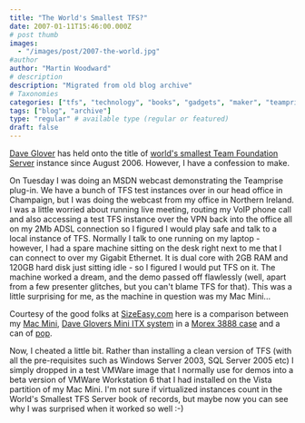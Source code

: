 ```yaml
---
title: "The World's Smallest TFS?"
date: 2007-01-11T15:46:00.000Z
# post thumb
images:
  - "/images/post/2007-the-world.jpg"
#author
author: "Martin Woodward"
# description
description: "Migrated from old blog archive"
# Taxonomies
categories: ["tfs", "technology", "books", "gadgets", "maker", "teamprise", "web", "programming"]
tags: ["blog", "archive"]
type: "regular" # available type (regular or featured)
draft: false
---
```

[Dave Glover](http://blogs.msdn.com/dglover/default.aspx) has held onto the title of [world's smallest Team Foundation Server](http://blogs.msdn.com/dglover/archive/2006/08/07/690479.aspx) instance since August 2006.  However, I have a confession to make.   

On Tuesday I was doing an MSDN webcast demonstrating the Teamprise plug-in.  We have a bunch of TFS test instances over in our head office in Champaign, but I was doing the webcast from my office in Northern Ireland.  I was a little worried about running live meeting, routing my VoIP phone call and also accessing a test TFS instance over the VPN back into the office all on my 2Mb ADSL connection so I figured I would play safe and talk to a local instance of TFS.  Normally I talk to one running on my laptop - however, I had a spare machine sitting on the desk right next to me that I can connect to over my Gigabit Ethernet.  It is dual core with 2GB RAM and 120GB hard disk just sitting idle - so I figured I would put TFS on it.  The machine worked a dream, and the demo passed off flawlessly (well, apart from a few presenter glitches, but you can't blame TFS for that).  This was a little surprising for me, as the machine in question was my Mac Mini...  

Courtesy of the good folks at [SizeEasy.com](http://www.sizeasy.com/) here is a comparison between my [Mac Mini](http://www.apple.com/macmini/), [Dave Glovers Mini ITX system](http://blogs.msdn.com/dglover/archive/2006/08/07/690479.aspx) in a [Morex 3888 case](http://www.auspcmarket.com.au/show_product_info.php?input[product_code]=CA-MO3688BLK-80&input[category_id]=371) and a can of [pop](http://www.popvssoda.com/).  

Now, I cheated a little bit.  Rather than installing a clean version of TFS (with all the pre-requisites such as Windows Server 2003, SQL Server 2005 etc) I simply dropped in a test VMWare image that I normally use for demos into a beta version of VMWare Workstation 6 that I had installed on the Vista partition of my Mac Mini.  I'm not sure if virtualized instances count in the World's Smallest TFS Server book of records, but maybe now you can see why I was surprised when it worked so well :-)